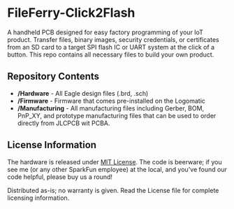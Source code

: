 FileFerry-Click2Flash
========================================
A handheld PCB designed for easy factory programming of your IoT product. Transfer files, binary images, security credentials, or certificates from an SD card to a target SPI flash IC or UART system at the click of a button. This repo contains all necessary files to build your own product.

Repository Contents
-------------------
* **/Hardware** - All Eagle design files (.brd, .sch)
* **/Firmware** - Firmware that comes pre-installed on the Logomatic
* **/Manufacturing** - All manufacturing files including Gerber, BOM, PnP_XY, and prototype manufacturing files that can be used to order directly from JLCPCB wit PCBA.

License Information
-------------------
The hardware is released under [MIT License]([https://creativecommons.org/licenses/by-sa/4.0/](https://opensource.org/license/mit)).
The code is beerware; if you see me (or any other SparkFun employee) at the local, and you've found our code helpful, please buy us a round!

Distributed as-is; no warranty is given.
Read the License file for complete licensing information.
